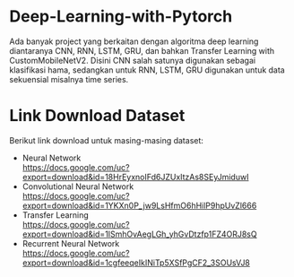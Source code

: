 # Deep-Learning-with-Pytorch
Ada banyak project yang berkaitan dengan algoritma deep learning diantaranya CNN, RNN, LSTM, GRU, dan bahkan Transfer Learning with CustomMobileNetV2. Disini CNN salah satunya digunakan sebagai klasifikasi hama, sedangkan untuk RNN, LSTM, GRU digunakan untuk data sekuensial misalnya time series.


# Link Download Dataset
Berikut link download untuk masing-masing dataset:
- Neural Network <br>
https://docs.google.com/uc?export=download&id=18HrEyxnoIFd6JZUxItzAs8SEyJmiduwI
- Convolutional Neural Network <br>
https://docs.google.com/uc?export=download&id=1YKXn0P_jw9LsHfmO6hHilP9hpUvZl666
- Transfer Learning <br>
https://docs.google.com/uc?export=download&id=1ISmhOvAegLGh_yhGvDtzfp1FZ4ORJ8sQ
- Recurrent Neural Network <br>
https://docs.google.com/uc?export=download&id=1cgfeeqeIkINiTp5XSfPgCF2_3SOUsVJ8
